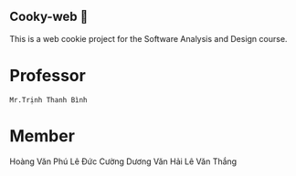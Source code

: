 ## Cooky-web 🐣

This is a web cookie project for the Software Analysis and Design course.

# Professor 

    Mr.Trịnh Thanh Bình
    
# Member

Hoàng Văn Phú 
Lê Đức Cường
Dương Văn Hải
Lê Văn Thắng